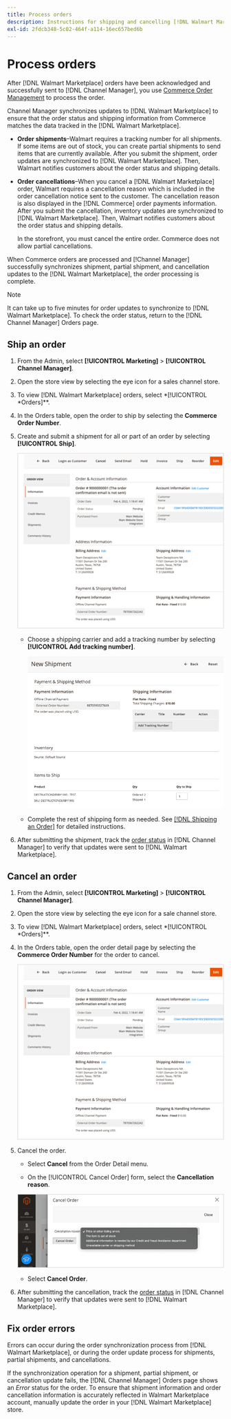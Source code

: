 ```yaml
---
title: Process orders
description: Instructions for shipping and cancelling [!DNL Walmart Marketplace] orders from Adobe Commerce and Magento Open Source.
exl-id: 2fdcb348-5c02-464f-a114-16ec657bed6b
---
```

# Process orders

After [!DNL Walmart Marketplace] orders have been acknowledged and successfully sent to [!DNL Channel Manager], you use [Commerce Order Management](https://docs.magento.com/user-guide/sales/orders-workspace.html) to process the order. 

Channel Manager synchronizes updates to [!DNL Walmart Marketplace] to ensure that the order status and shipping information from Commerce matches the data tracked in the [!DNL Walmart Marketplace].

* **Order shipments**–Walmart requires a tracking number for all shipments. If some items are out of stock, you can create partial shipments to send items that are currently available. After you submit the shipment, order updates are synchronized to [!DNL Walmart Marketplace]. Then, Walmart notifies customers about the order status and shipping details.

* **Order cancellations**–When you cancel a [!DNL Walmart Marketplace] order, Walmart requires a cancellation reason which is included in the order cancellation notice sent to the customer. The cancellation reason is also displayed in the [!DNL Commerce] order payments information. After you submit the cancellation, inventory updates are synchronized to [!DNL Walmart Marketplace]. Then, Walmart notifies customers about the order status and shipping details.

  In the storefront, you must cancel the entire order. Commerce does not allow partial cancellations.

When Commerce orders are processed and [!Channel Manager] successfully synchronizes shipment, partial shipment, and cancellation updates to the [!DNL Walmart Marketplace], the order processing is complete.

>[!NOTE]
>
> It can take up to five minutes for order updates to synchronize to [!DNL Walmart Marketplace]. To check the order status, return to the [!DNL Channel Manager] Orders page.

## Ship an order

1. From the Admin, select **[!UICONTROL Marketing]** > **[!UICONTROL Channel Manager]**.

1. Open the store view by selecting the eye icon for a sales channel store.

1. To view [!DNL Walmart Marketplace] orders, select *[!UICONTROL *Orders]**.

1. In the Orders table, open the order to ship by selecting the **Commerce Order Number**.

1. Create and submit a shipment for all or part of an order by selecting **[!UICONTROL Ship]**.

   ![Commerce Order detail view for a [!DNL Walmart Marketplace] order](assets/order-detail-with-external-order-id.png)

   * Choose a shipping carrier and add a tracking number by selecting **[!UICONTROL Add tracking number]**.

     ![Commerce Order detail view for a [!DNL Walmart Marketplace] order](assets/order-shipment-add-tracking-number.png)

   
   * Complete the rest of shipping form as needed. See [[!DNL Shipping an Order]](https://docs.magento.com/user-guide/sales/order-ship.html) for detailed instructions.

1. After submitting the shipment, track the [order status](manage-orders.md#about-order-status) in [!DNL Channel Manager] to verify that updates were sent to [!DNL Walmart Marketplace].

## Cancel an order

1. From the Admin, select **[!UICONTROL Marketing]** > **[!UICONTROL Channel Manager]**.

1. Open the store view by selecting the eye icon for a sale channel store.

1. To view [!DNL Walmart Marketplace] orders, select *[!UICONTROL *Orders]**.

1. In the Orders table, open the order detail page by selecting the **Commerce Order Number** for the order to cancel.

   ![Commerce Order detail view for a[!DNL Walmart Marketplace]order](assets/order-detail-with-external-order-id.png)

1. Cancel the order.

   * Select **Cancel** from the Order Detail menu.

   * On the [!UICONTROL Cancel Order] form, select the **Cancellation reason**.

   ![Commerce Order detail view for a [!DNL Walmart Marketplace] order](assets/cancel-order-reason-selector.png)

   * Select **Cancel Order**.

1. After submitting the cancellation, track the [order status](manage-orders.md#about-order-status) in [!DNL Channel Manager] to verify that updates were sent to [!DNL Walmart Marketplace].

## Fix order errors

Errors can occur during the order synchronization process from [!DNL Walmart Marketplace], or during the order update process for shipments, partial shipments, and cancellations.

If the synchronization operation for a shipment, partial shipment, or cancellation update fails, the [!DNL Channel Manager] Orders page shows an _Error_ status for the order. To ensure that shipment information and order cancellation information is accurately reflected in Walmart Marketplace account, manually update the order in your [!DNL Walmart Marketplace] store.


